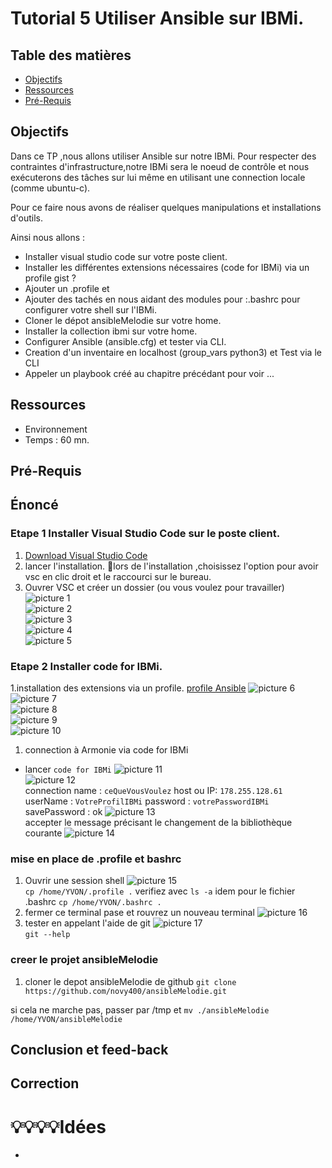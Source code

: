 # Tutorial 5 Utiliser Ansible sur IBMi.    
## Table des matières
- [Objectifs](#objectifs)  
- [Ressources](#ressources)
- [Pré-Requis](#pré-requis)  
## Objectifs  
Dans ce TP ,nous allons utiliser Ansible sur notre IBMi.
Pour respecter des contraintes d'infrastructure,notre IBMi sera le noeud de contrôle et nous exécuterons des tâches sur lui même en utilisant une connection locale (comme ubuntu-c).

Pour ce faire nous avons de réaliser quelques manipulations et installations d'outils.


Ainsi nous allons : 
- Installer visual studio code sur votre poste client.
- Installer les différentes extensions nécessaires (code for IBMi) via un profile gist ?
- Ajouter un .profile et 
- Ajouter des tachés en nous aidant des modules pour :.bashrc pour configurer votre shell sur l'IBMi.
- Cloner le dépot ansibleMelodie sur votre home.
- Installer la collection ibmi sur votre home.
- Configurer Ansible (ansible.cfg) et tester via CLI.
- Creation d'un inventaire en localhost (group_vars python3) et Test via le CLI
- Appeler un playbook créé au chapitre précédant pour voir ...



## Ressources 
- Environnement 
- Temps : 60 mn.
## Pré-Requis
 


## Énoncé  
### Etape 1 Installer Visual Studio Code sur le poste client.
1. [Download Visual Studio Code](https://code.visualstudio.com/download)
1. lancer l'installation.
🧐lors de l'installation ,choisissez l'option pour avoir vsc en clic droit et le raccourci sur le bureau.
1. Ouvrer VSC et créer un dossier (ou vous voulez pour travailler)
![picture 1](../../images/607b2c5dcb9234c043708110830c9a0c5d69affc7cb4f396a1e13da7d6fe5c7c.png)  
![picture 2](../../images/96eb53cd1d2fa9c4179eccadbe14b0baf74f8c0f185f6b94b36b9da6b998e551.png)  
![picture 3](../../images/2eb20698f82dfa63b6587a71e49de7b3c2f73046574d1e65ea287c745f02ebcc.png)  
![picture 4](../../images/860c10b58af03a2ae1a5cb188fd3980eb252b2cfee6337a0caf484c1dd00665e.png)  
![picture 5](../../images/ae05500d0bf03d6a1a2ab4d43c777eb5de25808b33938992bb070adc44bfdb75.png)  

### Etape 2 Installer code for IBMi.
1.installation des extensions via un profile.
[profile Ansible](https://vscode.dev/profile/github/89a0fbec81244d0efe56e9489c17f8fb)
![picture 6](../../images/bb5d7d9f62af7135ebb17de88709d6335ccaf7807bd46e815389c382631c5c1c.png)  
![picture 7](../../images/68d4b940e453c7c46d0b37f02308949431118c3de7e59d782f662be681e907d3.png)  
![picture 8](../../images/5d9b156a9c74f591ae9484b34ccb2ca601a9129cc885af4bb5e1e2ea046bf105.png)  
![picture 9](../../images/3486e6fe9374f158195407aae1c4c491fb9b3d9b238c17321bf99749ac4a5320.png)  
![picture 10](../../images/86d0c3c1a9aaa9a07b7419941b466b2517421d51b774876ef42df2acfa6259c6.png)  
1. connection à Armonie via code for IBMi
- lancer `code for IBMi`
![picture 11](../../images/ad40c77cc9c069676d10ce4864b5db9b7f12e2df86e498d69a3b53c2a96d74e7.png)  
![picture 12](../../images/f768810c32800908c0a6634c944857f12ebbc9c9398dda91020c3bd4e86c2f60.png)  
connection name : `ceQueVousVoulez`
host ou IP: `178.255.128.61`
userName : `VotreProfilIBMi`
password : `votrePasswordIBMi`
savePassword : ok 
![picture 13](../../images/085987a0a2be705156001bcd857d5a11cdcf72f508f2cac5c58e5cd519506963.png)  
accepter le message précisant le changement de la bibliothèque courante
![picture 14](../../images/d18ff28f6ee4c0e950a03856d488ec88de24b6f7059f7a9259a550d6cadd6405.png)  

### mise en place de .profile et bashrc
1. Ouvrir une session shell 
![picture 15](../../images/7fc9fbf05412a31d4dfae40b199a5baeac7e98cc6addd59e002e35a4e944980a.png)  
`cp /home/YVON/.profile .`
verifiez avec `ls -a`
idem pour le fichier .bashrc
`cp /home/YVON/.bashrc .`
1. fermer ce terminal pase et rouvrez un nouveau terminal
![picture 16](../../images/8a89cb6d546d8afefecfa073579de29a921440362152dfc6906abda11aee3fb2.png)  
1. tester en appelant l'aide de git
![picture 17](../../images/3c4530584fc1104d1d0c51b28207bbc8388b84edd1a124bbddd8d19aa8c49fc0.png)  
`git --help`

### creer le projet ansibleMelodie

1. cloner le depot ansibleMelodie de github
`git clone https://github.com/novy400/ansibleMelodie.git`  

si cela ne marche pas, passer par /tmp
et `mv ./ansibleMelodie /home/YVON/ansibleMelodie`



## Conclusion et feed-back  

## Correction  



# 💡💡💡💡Idées 
- 